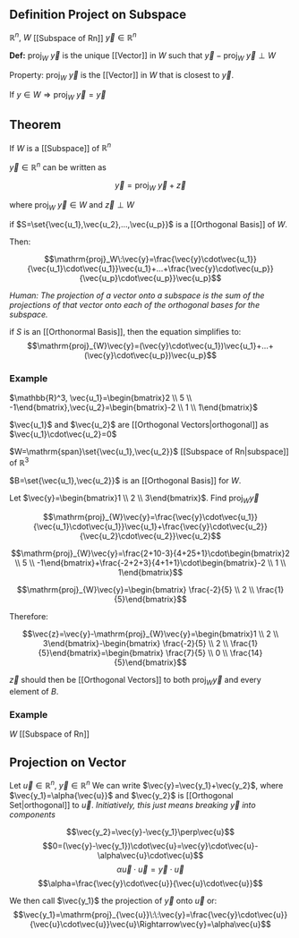 ## Definition Project on Subspace
$\mathbb{R}^n,\:W$ [[Subspace of Rn]]
$\vec{y}\in{\mathbb{R}^n}$

**Def:** $\mathrm{proj}_W\:\vec{y}$ is the unique [[Vector]] in $W$ such that $\vec{y}-\mathrm{proj}_W\:\vec{y}\perp{W}$

Property: $\mathrm{proj}_W\:\vec{y}$ is the [[Vector]] in $W$ that is closest to $\vec{y}$.

If $y\in W\Rightarrow\mathrm{proj}_W\:\vec{y}=\vec{y}$

## Theorem
If $W$ is a [[Subspace]] of $\mathbb{R}^n$

$\vec{y}\in \mathbb{R}^n$ can be written as 

$$
\vec{y}=\mathrm{proj}_W\:\vec{y}+\vec{z}\tag{1}
$$

where $\mathrm{proj}_W\:\vec{y}\in W$ and $\vec{z}\perp{W}$

if $S=\set{\vec{u_1},\vec{u_2},...,\vec{u_p}}$ is a [[Orthogonal Basis]] of $W$. 

Then:

$$\mathrm{proj}_W\:\vec{y}=\frac{\vec{y}\cdot\vec{u_1}}{\vec{u_1}\cdot\vec{u_1}}\vec{u_1}+...+\frac{\vec{y}\cdot\vec{u_p}}{\vec{u_p}\cdot\vec{u_p}}\vec{u_p}$$

*Human: The projection of a vector onto a subspace is the sum of the projections of that vector onto each of the orthogonal bases for the subspace.*

if $S$ is an [[Orthonormal Basis]], then the equation simplifies to:
$$\mathrm{proj}_{W}\vec{y}=(\vec{y}\cdot\vec{u_1})\vec{u_1}+...+(\vec{y}\cdot\vec{u_p})\vec{u_p}$$

### Example
$\mathbb{R}^3, \vec{u_1}=\begin{bmatrix}2 \\ 5 \\ -1\end{bmatrix},\vec{u_2}=\begin{bmatrix}-2 \\ 1 \\ 1\end{bmatrix}$

$\vec{u_1}$ and $\vec{u_2}$ are [[Orthogonal Vectors|orthogonal]] as $\vec{u_1}\cdot\vec{u_2}=0$

$W=\mathrm{span}\set{\vec{u_1},\vec{u_2}}$ [[Subspace of Rn|subspace]] of $\mathbb{R}^3$ 

$B=\set{\vec{u_1},\vec{u_2}}$ is an [[Orthogonal Basis]] for $W$. 

Let $\vec{y}=\begin{bmatrix}1 \\ 2 \\ 3\end{bmatrix}$. Find $\mathrm{proj}_{W}\vec{y}$

$$\mathrm{proj}_{W}\vec{y}=\frac{\vec{y}\cdot\vec{u_1}}{\vec{u_1}\cdot\vec{u_1}}\vec{u_1}+\frac{\vec{y}\cdot\vec{u_2}}{\vec{u_2}\cdot\vec{u_2}}\vec{u_2}$$

$$\mathrm{proj}_{W}\vec{y}=\frac{2+10-3}{4+25+1}\cdot\begin{bmatrix}2 \\ 5 \\ -1\end{bmatrix}+\frac{-2+2+3}{4+1+1}\cdot\begin{bmatrix}-2 \\ 1 \\ 1\end{bmatrix}$$

$$\mathrm{proj}_{W}\vec{y}=\begin{bmatrix} \frac{-2}{5} \\ 2 \\ \frac{1}{5}\end{bmatrix}$$

Therefore:

$$\vec{z}=\vec{y}-\mathrm{proj}_{W}\vec{y}=\begin{bmatrix}1 \\ 2 \\ 3\end{bmatrix}-\begin{bmatrix} \frac{-2}{5} \\ 2 \\ \frac{1}{5}\end{bmatrix}=\begin{bmatrix} \frac{7}{5} \\ 0 \\ \frac{14}{5}\end{bmatrix}$$

$\vec{z}$ should then be [[Orthogonal Vectors]] to both $\mathrm{proj}_{W}\vec{y}$ and every element of $B$. 

### Example
$W$ [[Subspace of Rn]]


## Projection on Vector
Let $\vec{u}\in \mathbb{R}^n,\:\vec{y}\in \mathbb{R}^n$
We can write $\vec{y}=\vec{y_1}+\vec{y_2}$, where $\vec{y_1}=\alpha{\vec{u}}$ and $\vec{y_2}$ is [[Orthogonal Set|orthogonal]] to $\vec{u}$. 
*Initiatively, this just means breaking $\vec{y}$ into components*

$$\vec{y_2}=\vec{y}-\vec{y_1}\perp\vec{u}$$
$$0=(\vec{y}-\vec{y_1})\cdot\vec{u}=\vec{y}\cdot\vec{u}-\alpha\vec{u}\cdot\vec{u}$$
$$\alpha\vec{u}\cdot\vec{u}=\vec{y}\cdot\vec{u}$$
$$\alpha=\frac{\vec{y}\cdot\vec{u}}{\vec{u}\cdot\vec{u}}$$

We then call $\vec{y_1}$ the projection of $\vec{y}$ onto $\vec{u}$ or:
$$\vec{y_1}=\mathrm{proj}_{\vec{u}}\:\:\vec{y}=\frac{\vec{y}\cdot\vec{u}}{\vec{u}\cdot\vec{u}}\vec{u}\Rightarrow\vec{y}=\alpha\vec{u}$$

